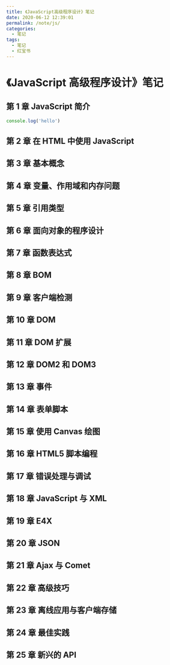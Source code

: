 ```yaml
---
title: 《JavaScript高级程序设计》笔记
date: 2020-06-12 12:39:01
permalink: /note/js/
categories:
  - 笔记
tags:
  - 笔记
  - 红宝书
---
```


# 《JavaScript 高级程序设计》笔记

## 第 1 章 JavaScript 简介

```js
console.log('hello')
```

## 第 2 章 在 HTML 中使用 JavaScript

## 第 3 章 基本概念

## 第 4 章 变量、作用域和内存问题

## 第 5 章 引用类型

## 第 6 章 面向对象的程序设计

## 第 7 章 函数表达式

## 第 8 章 BOM

## 第 9 章 客户端检测

## 第 10 章 DOM

## 第 11 章 DOM 扩展

## 第 12 章 DOM2 和 DOM3

## 第 13 章 事件

## 第 14 章 表单脚本

## 第 15 章 使用 Canvas 绘图

## 第 16 章 HTML5 脚本编程

## 第 17 章 错误处理与调试

## 第 18 章 JavaScript 与 XML

## 第 19 章 E4X

## 第 20 章 JSON

## 第 21 章 Ajax 与 Comet

## 第 22 章 高级技巧

## 第 23 章 离线应用与客户端存储

## 第 24 章 最佳实践

## 第 25 章 新兴的 API
